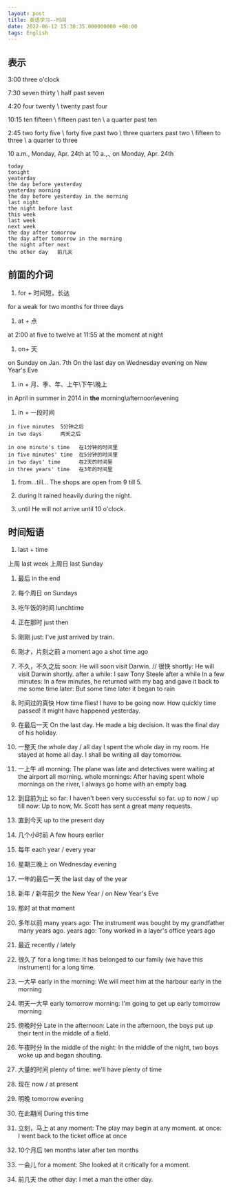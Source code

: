 ```yaml
---
layout: post
title: 英语学习--时间
date: 2022-06-12 15:30:35.000000000 +08:00
tags: English
---
```


## 表示

3:00   three o'clock

7:30   seven thirty \ half past seven

4:20   four twenty \ twenty past four

10:15  ten fifteen \ fifteen past ten \ a quarter past ten

2:45   two forty five \ forty five past two \ three quarters past two \ fifteen to three \ a quarter to three

10 a.m., Monday, Apr. 24th
at 10 a.,., on Monday, Apr. 24th

```
today
tonight
yeaterday
the day before yesterday
yeaterday morning
the day before yesterday in the morning
last night
the night before last
this week
last week
next week
the day after tomorrow
the day after tomorrow in the morning
the night after next
the other day   前几天
```

## 前面的介词

1. for + 时间短，长达

for a weak 
for two months 
for three days

1. at + 点

at 2:00 
at five to twelve
at 11:55
at the moment
at night

1. on+ 天

on Sunday 
on Jan. 7th
On the last day
on Wednesday evening
on New Year's Eve

1. in + 月、季、年、上午\下午\晚上

in April 
in summer 
in 2014
in **the** morning\afternoon\evening

1. in + 一段时间

```
in five minutes  5分钟之后 
in two days      两天之后

in one minute's time   在1分钟的时间里
in five minutes' time  在5分钟的时间里
in two days' time      在2天的时间里
in three years' time   在3年的时间里
```

1. from...till...
The shops are open from 9 till 5.

1. during
It rained heavily during the night.

1. until
He will not arrive until 10 o'clock.

## 时间短语

1. last + time

上周 last week
上周日 last Sunday

1. 最后 
in the end

1. 每个周日
on Sundays

1. 吃午饭的时间
lunchtime

1. 正在那时
just then

1. 刚刚
just: I've just arrived by train.

1. 刚才，片刻之前
a moment ago
a shot time ago

1. 不久，不久之后
soon: He will soon visit Darwin. // 很快
shortly: He will visit Darwin shortly.
after a while: I saw Tony Steele after a while
In a few minutes: In a few minutes, he returned with my bag and gave it back to me
some time later: But some time later it began to rain

1. 时间过的真快
How time flies! I have to be going now.
How quickly time passed! It might have happened yesterday.

1. 在最后一天
On the last day. He made a big decision.
It was the final day of his holiday.

1. 一整天
the whole day / all day
I spent the whole day in my room.
He stayed at home all day.
I shall be writing all day tomorrow.

1. 一上午
all morning: The plane was late and detectives were waiting at the airport all morning.
whole mornings: After having spent whole mornings on the river, I always go home with an empty bag.

1. 到目前为止
so far: I haven't been very successful so far.
up to now / up till now: Up to now, Mr. Scott has sent a great many requests.

1. 直到今天
up to the present day

1. 几个小时前
A few hours earlier

1. 每年
each year / every year

1. 星期三晚上
on Wednesday evening

1. 一年的最后一天
the last day of the year

1. 新年 / 新年前夕
the New Year / on New Year's Eve

1. 那时
at that moment

1. 多年以前
many years ago: The instrument was bought by my grandfather many years ago.
years ago: Tony worked in a layer's office years ago

1. 最近
recently / lately

1. 很久了
for a long time: It has belonged to our family (we have this instrument) for a long time. 

1. 一大早
early in the morning: We will meet him at the harbour early in the morning

1. 明天一大早
early tomorrow morning: I'm going to get up early tomorrow morning

1. 傍晚时分
Late in the afternoon: Late in the afternoon, the boys put up their tent in the middle of a field.

1. 午夜时分
In the middle of the night: In the middle of the night, two boys woke up and began shouting.

1. 大量的时间
plenty of time: we'll have plenty of time

1. 现在
now / at present

1. 明晚
tomorrow evening

1. 在此期间
During this time

1. 立刻，马上
at any moment: The play may begin at any moment.
at once: I went back to the ticket office at once

1. 10个月后
ten months later 
after ten months

1. 一会儿
for a moment: She looked at it critically for a moment.

1. 前几天
the other day: I met a man the other day.
